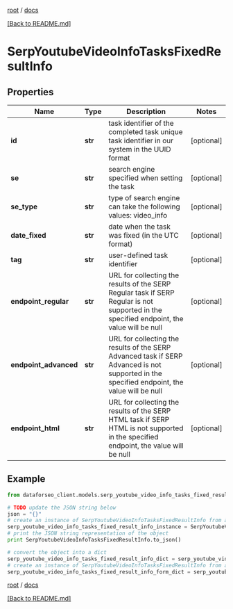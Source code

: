 [root](./../ "root") / [docs](./ "docs")

[[Back to README.md]](./../README.md "[Back to README.md]")

# SerpYoutubeVideoInfoTasksFixedResultInfo

## Properties

Name | Type | Description | Notes
------------ | ------------- | ------------- | -------------
**id** | **str** | task identifier of the completed task unique task identifier in our system in the UUID format | [optional]
**se** | **str** | search engine specified when setting the task | [optional]
**se_type** | **str** | type of search engine can take the following values: video_info | [optional]
**date_fixed** | **str** | date when the task was fixed (in the UTC format) | [optional]
**tag** | **str** | user-defined task identifier | [optional]
**endpoint_regular** | **str** | URL for collecting the results of the SERP Regular task if SERP Regular is not supported in the specified endpoint, the value will be null | [optional]
**endpoint_advanced** | **str** | URL for collecting the results of the SERP Advanced task if SERP Advanced is not supported in the specified endpoint, the value will be null | [optional]
**endpoint_html** | **str** | URL for collecting the results of the SERP HTML task if SERP HTML is not supported in the specified endpoint, the value will be null | [optional]

## Example

```python
from dataforseo_client.models.serp_youtube_video_info_tasks_fixed_result_info import SerpYoutubeVideoInfoTasksFixedResultInfo

# TODO update the JSON string below
json = "{}"
# create an instance of SerpYoutubeVideoInfoTasksFixedResultInfo from a JSON string
serp_youtube_video_info_tasks_fixed_result_info_instance = SerpYoutubeVideoInfoTasksFixedResultInfo.from_json(json)
# print the JSON string representation of the object
print SerpYoutubeVideoInfoTasksFixedResultInfo.to_json()

# convert the object into a dict
serp_youtube_video_info_tasks_fixed_result_info_dict = serp_youtube_video_info_tasks_fixed_result_info_instance.to_dict()
# create an instance of SerpYoutubeVideoInfoTasksFixedResultInfo from a dict
serp_youtube_video_info_tasks_fixed_result_info_form_dict = serp_youtube_video_info_tasks_fixed_result_info.from_dict(serp_youtube_video_info_tasks_fixed_result_info_dict)
```

  

[root](./../ "root") / [docs](./ "docs")

[[Back to README.md]](./../README.md "[Back to README.md]")